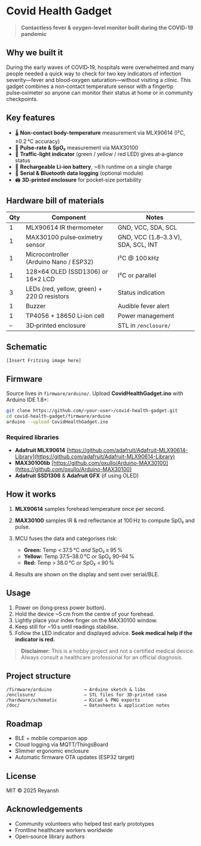 # Covid Health Gadget

> **Contactless fever & oxygen‑level monitor built during the COVID‑19 pandemic**

## Why we built it

During the early waves of COVID‑19, hospitals were overwhelmed and many people needed a quick way to check for two key indicators of infection severity—fever and blood‑oxygen saturation—without visiting a clinic. This gadget combines a non‑contact temperature sensor with a fingertip pulse‑oximeter so anyone can monitor their status at home or in community checkpoints.

## Key features

* 🌡️ **Non‑contact body‑temperature** measurement via MLX90614 (I²C, ±0.2 °C accuracy)
* 💓 **Pulse‑rate & SpO₂** measurement via MAX30100
* 🚦 **Traffic‑light indicator** (green / yellow / red LED) gives at‑a‑glance status
* 🔋 **Rechargeable Li‑ion battery**, \~8 h runtime on a single charge
* 📝 **Serial & Bluetooth data logging** (optional module)
* 🖨️ **3D‑printed enclosure** for pocket‑size portability

## Hardware bill of materials

| Qty | Component                                   | Notes                               |
| --- | ------------------------------------------- | ----------------------------------- |
| 1   | MLX90614 IR thermometer                     | GND, VCC, SDA, SCL                  |
| 1   | MAX30100 pulse‑oximetry sensor              | GND, VCC (1.8–3.3 V), SDA, SCL, INT |
| 1   | Microcontroller (Arduino Nano / ESP32)      | I²C @ 100 kHz                       |
| 1   | 128×64 OLED (SSD1306) *or* 16×2 LCD         | I²C or parallel                     |
| 3   | LEDs (red, yellow, green) + 220 Ω resistors | Status indication                   |
| 1   | Buzzer                                      | Audible fever alert                 |
| 1   | TP4056 + 18650 Li‑ion cell                  | Power management                    |
| –   | 3D‑printed enclosure                        | STL in `/enclosure/`                |

## Schematic

```
[Insert Fritzing image here]
```

## Firmware

Source lives in `firmware/arduino/`. Upload **CovidHealthGadget.ino** with Arduino IDE 1.8+:

```bash
git clone https://github.com/<your‑user>/covid-health-gadget.git
cd covid-health-gadget/firmware/arduino
arduino --upload CovidHealthGadget.ino
```

### Required libraries

* **Adafruit MLX90614** [https://github.com/adafruit/Adafruit-MLX90614-Library](https://github.com/adafruit/Adafruit-MLX90614-Library)
* **MAX30100lib** [https://github.com/oxullo/Arduino-MAX30100](https://github.com/oxullo/Arduino-MAX30100)
* **Adafruit SSD1306** & **Adafruit GFX** (if using OLED)

## How it works

1. **MLX90614** samples forehead temperature once per second.
2. **MAX30100** samples IR & red reflectance at 100 Hz to compute SpO₂ and pulse.
3. MCU fuses the data and categorises risk:

   * **Green:** Temp < 37.5 °C *and* SpO₂ ≥ 95 %
   * **Yellow:** Temp 37.5–38.0 °C *or* SpO₂ 90–94 %
   * **Red:** Temp > 38.0 °C *or* SpO₂ < 90 %
4. Results are shown on the display and sent over serial/BLE.

## Usage

1. Power on (long‑press power button).
2. Hold the device \~5 cm from the centre of your forehead.
3. Lightly place your index finger on the MAX30100 window.
4. Keep still for \~10 s until readings stabilise.
5. Follow the LED indicator and displayed advice. **Seek medical help if the indicator is red.**

> **Disclaimer:** This is a hobby project and not a certified medical device. Always consult a healthcare professional for an official diagnosis.

## Project structure

```
/firmware/arduino            → Arduino sketch & libs
/enclosure/                  → STL files for 3D‑printed case
/hardware/schematic          → KiCad & PNG exports
/doc/                        → Datasheets & application notes
```

## Roadmap

* BLE + mobile companion app
* Cloud logging via MQTT/ThingsBoard
* Slimmer ergonomic enclosure
* Automatic firmware OTA updates (ESP32 target)

## License

MIT © 2025 Reyansh

## Acknowledgements

* Community volunteers who helped test early prototypes
* Frontline healthcare workers worldwide
* Open‑source library authors

